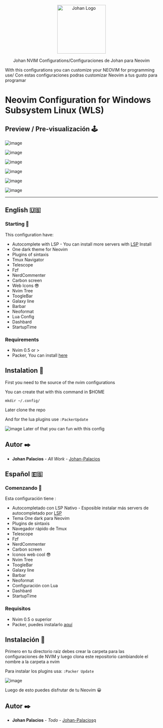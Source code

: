 <p align="center">
    <img alt="Johan Logo" src="https://user-images.githubusercontent.com/77251405/120911904-37bcd800-c648-11eb-9358-e62e4e16ac1c.png" height="160" />
  </a>
  <p align="center">Johan NVIM Configurations/Configuraciones de Johan para Neovim</p>
  <p align="center">
  <p>With this configurations you can customize your NEOVIM for programming use/ Con estas configuraciones podras customizar Neovim a tus gusto para programar
  </p>
  </p>
</p>

# Neovim Configuration  for Windows Subsystem Linux (WLS)


## Preview / Pre-visualización 🕹️

![image](https://user-images.githubusercontent.com/77251405/149706236-506b348b-32a4-499f-b98d-76ea88d66306.png)

![image](https://user-images.githubusercontent.com/77251405/149706302-f855cf2f-e4d7-4ccf-82e2-e4685a4f2fac.png)


![image](https://user-images.githubusercontent.com/77251405/149706495-680d37c7-dd06-4a03-a770-52d32b187690.png)

![image](https://user-images.githubusercontent.com/77251405/149706566-3f125567-3b6b-42a7-a7bf-11335ee1116e.png)

![image](https://user-images.githubusercontent.com/77251405/149706612-872c64ed-ab99-4f81-911f-6795ab3f79dc.png)


![image](https://user-images.githubusercontent.com/77251405/149706637-e90a2771-53d8-475c-ac56-eec25126199d.png)


------------
## English 🇺🇸

### Starting 🚀
This configuration have:
- Autocomplete with LSP
        - You can install more servers with [LSP](https://github.com/neovim/nvim-lspconfig "LSP") Install
- One dark theme for Neovim
- Plugins of sintaxis
- Tmux Navigator
- Telescope
- Fzf
- NerdCommenter
- Carbon screen
- Web Icons 😎
- Nvim Tree
- ToogleBar
- Galaxy line
- Barbar
- Neoformat
- Lua Config
- Dashbard
- StartupTime

### Requirements
- Nvim 0.5 or >
- Packer, You can install [here](https://github.com/wbthomason/packer.nvim "aquí")

## Instalation  🔧


First you need to the source of the nvim configurations

You can create that with this command in $HOME

`mkdir ~/.config/`

 Later clone the repo


And for the lua plugins use
`:PackerUpdate`

![image](https://user-images.githubusercontent.com/77251405/149706774-d6156d93-baaa-4d0b-b10b-1cad353321f5.png)
Later of that you can fun with this config
## Autor ✒️
* **Johan Palacios** - *All Work* - [Johan-Palacios](https://github.com/Johan-Palacios)
## Español 🇪🇸
### Comenzando 🚀
Esta configuración tiene :
- Autocompletado con LSP Nativo
        - Esposible instalar más servers de autocompletado por [LSP](https://github.com/neovim/nvim-lspconfig "LSP")
- Tema One dark para Neovim
- Plugins de sintaxis
- Navegador rápido de Tmux
- Telescope
- Fzf
- NerdCommenter
- Carbon screen
- Iconos web cool 😎
- Nvim Tree
- ToogleBar
- Galaxy line
- Barbar
- Neoformat
- Configuración con Lua
- Dashbard
- StartupTime
### Requisitos
- Nvim 0.5 o superior
- Packer, puedes instalarlo [aquí](https://github.com/wbthomason/packer.nvim "aquí")
## Instalación  🔧
Primero en tu directorio raiz debes crear la carpeta para las configuraciones de NVIM y luego clona este repositorio cambiandole el nombre a la carpeta a nvim

Para instalar los plugins usa:
`:Packer Update`

![image](https://user-images.githubusercontent.com/77251405/149706774-d6156d93-baaa-4d0b-b10b-1cad353321f5.png)

Luego de esto puedes disfrutar de tu Neovim 😀
## Autor ✒️
* **Johan Palacios** - *Todo* - [Johan-Palacios](https://github.com/Johan-Palacios)q
